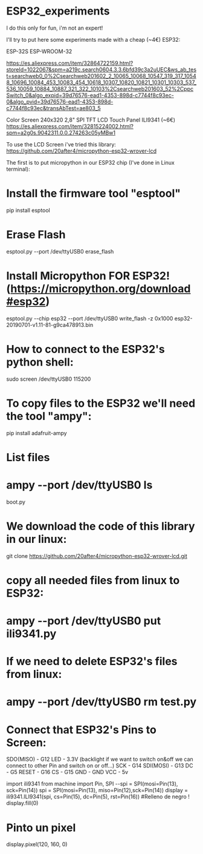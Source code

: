# ESP32_experiments

I do this only for fun, i'm not an expert!

I'll try to put here some experiments made with a cheap (~4€) ESP32:

ESP-32S ESP-WROOM-32

https://es.aliexpress.com/item/32864722159.html?storeId=1022067&spm=a219c.search0604.3.3.6bfd39c3a2uUEC&ws_ab_test=searchweb0_0%2Csearchweb201602_2_10065_10068_10547_319_317_10548_10696_10084_453_10083_454_10618_10307_10820_10821_10301_10303_537_536_10059_10884_10887_321_322_10103%2Csearchweb201603_52%2CppcSwitch_0&algo_expid=39d76576-ead1-4353-898d-c7744f8c93ec-0&algo_pvid=39d76576-ead1-4353-898d-c7744f8c93ec&transAbTest=ae803_5

Color Screen 240x320 2,8"   SPI TFT LCD Touch Panel  ILI9341  (~6€)
https://es.aliexpress.com/item/32815224002.html?spm=a2g0s.9042311.0.0.274263c05yMBw1


To use the LCD Screen i've tried this library:
https://github.com/20after4/micropython-esp32-wrover-lcd



The first is to put micropython in our ESP32 chip (I've done in Linux terminal):
# Install the firmware tool "esptool"
pip install esptool

# Erase Flash
esptool.py --port /dev/ttyUSB0 erase_flash

# Install Micropython FOR ESP32! (https://micropython.org/download#esp32)
esptool.py --chip esp32 --port /dev/ttyUSB0 write_flash -z 0x1000 esp32-20190701-v1.11-81-g9ca478913.bin

# How to connect to the ESP32's python shell:
sudo screen /dev/ttyUSB0 115200

# To copy files to the ESP32 we'll need the tool "ampy":
pip install adafruit-ampy


# List files
# ampy --port /dev/ttyUSB0 ls
boot.py

# We download the code of this library in our linux:
git clone https://github.com/20after4/micropython-esp32-wrover-lcd.git


# copy all needed files from linux to ESP32:
# ampy --port /dev/ttyUSB0 put ili9341.py

# If we need to delete ESP32's  files from linux:
# ampy --port /dev/ttyUSB0 rm test.py



# Connect that ESP32's Pins to Screen:

SDO(MISO)		-	G12
LED			    -	3.3V  (backlight if we want to switch on&off we can connect to other Pin and switch on or off...)
SCK			    -	G14
SDI(MOSI)		-	G13
DC			    -	G5
RESET 		  -	G16
CS			    -	G15
GND			    -	GND
VCC 			  -	5v


import ili9341
from machine import Pin, SPI
--spi = SPI(mosi=Pin(13), sck=Pin(14))
spi = SPI(mosi=Pin(13), miso=Pin(12),sck=Pin(14))
display = ili9341.ILI9341(spi, cs=Pin(15), dc=Pin(5), rst=Pin(16))
#Relleno de negro !
display.fill(0)

# Pinto un pixel
display.pixel(120, 160, 0)
